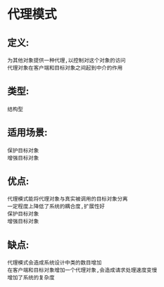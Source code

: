 # 代理模式

## 定义:

    为其他对象提供一种代理,以控制对这个对象的访问
    代理对象在客户端和目标对象之间起到中介的作用
    
## 类型:
    
    结构型
    
## 适用场景:

    保护目标对象
    增强目标对象

## 优点:

    代理模式能将代理对象与真实被调用的目标对象分离
    一定程度上降低了系统的耦合度,扩展性好
    保护目标对象
    增强目标对象
    
## 缺点:

    代理模式会造成系统设计中类的数目增加
    在客户端和目标对象增加一个代理对象,会造成请求处理速度变慢
    增加了系统的复杂度
    
